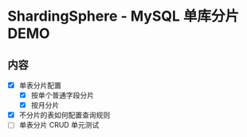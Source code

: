 # ShardingSphere - MySQL 单库分片 DEMO

## 内容

- [x] 单表分片配置
    - [x] 按单个普通字段分片
    - [x] 按月分片
- [x] 不分片的表如何配置查询规则
- [ ] 单表分片 CRUD 单元测试